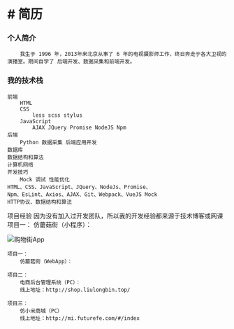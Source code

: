 # # 简历

### 个人简介

 		我生于 1996 年，2013年来北京从事了 6 年的电视摄影师工作，终日奔走于各大卫视的演播室。期间自学了 后端开发、数据采集和前端开发。

### 我的技术栈

	前端
		HTML
		CSS
			less scss stylus
		JavaScript
			AJAX JQuery Promise NodeJS Npm 
	后端
		Python 数据采集 后端应用开发
	数据库
	数据结构和算法
	计算机网络
	开发技巧
		Mock 调试 性能优化
	HTML、CSS、JavaScript、JQuery、NodeJs、Promise、
	Npm、EsLint、Axios、AJAX、Git、Webpack、VueJS Mock
	HTTP协议、数据结构和算法


项目经验
	因为没有加入过开发团队，所以我的开发经验都来源于技术博客或网课
	项目一：
		仿蘑菇街（小程序）：

![购物街App](https://camo.githubusercontent.com/0eac48e68696ea6f6097a11ba9abafc5601af6ee/687474703a2f2f7777312e73696e61696d672e636e2f6c617267652f303036717464325467793167346a397466746139746a3330753031737a776a682e6a7067)		

	项目一：
		仿蘑菇街（WebApp）：
			
	项目二：
		电商后台管理系统（PC）：
		线上地址：http://shop.liulongbin.top/
	
	项目三：
		仿小米商城（PC）
		线上地址：http://mi.futurefe.com/#/index